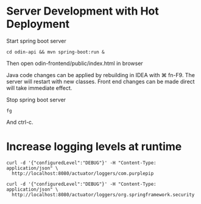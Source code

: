 # Server Development with Hot Deployment

Start spring boot server

    cd odin-api && mvn spring-boot:run &
    
Then open odin-frontend/public/index.html in browser
  
Java code changes can be applied by rebuilding in IDEA with ⌘ fn-F9.  The server will restart with 
new classes.   Front end changes can be made direct will take immediate effect.

Stop spring boot server
  
    fg

And ctrl-c.


# Increase logging levels at runtime

    curl -d '{"configuredLevel":"DEBUG"}' -H "Content-Type: application/json" \
      http://localhost:8080/actuator/loggers/com.purplepip
      
    curl -d '{"configuredLevel":"DEBUG"}' -H "Content-Type: application/json" \
      http://localhost:8080/actuator/loggers/org.springframework.security
